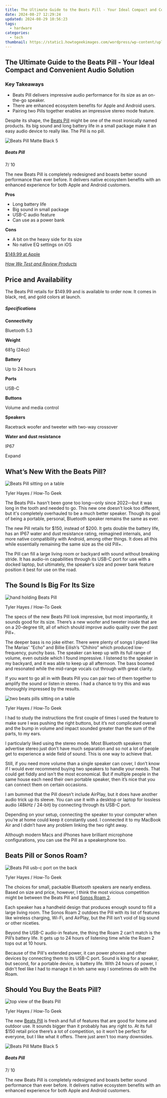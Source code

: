 ```yaml
---
title: The Ultimate Guide to the Beats Pill - Your Ideal Compact and Convenient Audio Solution
date: 2024-08-27 12:29:24
updated: 2024-08-29 10:56:23
tags:
  - hardware
categories:
  - tech
thumbnail: https://static1.howtogeekimages.com/wordpress/wp-content/uploads/wm/2024/06/oldbeats-pill-sitting-on-a-bathroom-counter.jpg
---
```


## The Ultimate Guide to the Beats Pill - Your Ideal Compact and Convenient Audio Solution

### Key Takeaways

* Beats Pill delivers impressive audio performance for its size as an on-the-go speaker.
* There are enhanced ecosystem benefits for Apple and Android users.
* Pairing two Pills together enables an impressive stereo mode feature.

 Despite its shape, the [Beats Pill](https://www.apple.com/shop/product/MW463LL/A/beats-pill-wireless-bluetooth-speaker-champagne-gold) might be one of the most ironically named products. Its big sound and long battery life in a small package make it an easy audio device to really like. The Pill is no pill.

![Beats Pill Matte Black 5](https://static1.howtogeekimages.com/wordpress/wp-content/uploads/sharedimages/2024/06/beats-pill-matte-black-5.jpg) 

#####  Beats Pill

7/ 10 

The new Beats Pill is completely redesigned and boasts better sound performance than ever before. It delivers native ecosystem benefits with an enhanced experience for both Apple and Android customers.

**Pros** 
* Long battery life
* Big sound in small package
* USB-C audio feature
* Can use as a power bank

**Cons** 
* A bit on the heavy side for its size
* No native EQ settings on iOS

[$149.99 at Apple](https://www.apple.com/shop/product/MW463LL/A/beats-pill-wireless-bluetooth-speaker-champagne-gold) 

[_How We Test and Review Products_](https://vp-tips.techidaily.com/swiftly-move-data-fast-and-reliable-methods-to-direct-files-onto-your-computer/)

##  Price and Availability

 The Beats Pill retails for $149.99 and is available to order now. It comes in black, red, and gold colors at launch.

#####  Specifications

**Connectivity** 

 Bluetooth 5.3 

**Weight** 

 681g (24oz) 

**Battery** 

 Up to 24 hours 

**Ports** 

 USB-C 

**Buttons** 

 Volume and media control 

**Speakers** 

 Racetrack woofer and tweeter with two-way crossover 

**Water and dust resistance** 

 IP67 

Expand 

##  What’s New With the Beats Pill?

![Beats Pill sitting on a table](https://static1.howtogeekimages.com/wordpress/wp-content/uploads/wm/2024/06/beats-pill-sitting-on-a-table.jpg) 

Tyler Hayes / How-To Geek

 The Beats Pill+ hasn’t been gone too long—only since 2022—but it was long in the tooth and needed to go. This new one doesn't look too different, but it's completely overhauled to be a much better speaker. Though its goal of being a portable, personal, Bluetooth speaker remains the same as ever.

 The new Pill retails for $150, instead of $200\. It gets double the battery life, has an IP67 water and dust resistance rating, reimagined internals, and more native compatibility with Android, among other things. It does all this while essentially remaining the same size as the old Pill+.

 The Pill can fill a large living room or backyard with sound without breaking stride. It has audio-in capabilities through its USB-C port for use with a docked laptop, but ultimately, the speaker’s size and power bank feature position it best for use on the road.

##  The Sound Is Big For Its Size

![hand holding Beats Pill](https://static1.howtogeekimages.com/wordpress/wp-content/uploads/wm/2024/06/hand-holding-beats-pill.jpg) 

Tyler Hayes / How-To Geek

 The specs of the new Beats Pill look impressive, but most importantly, it sounds good for its size. There’s a new woofer and tweeter inside that are on a 20-degree tilt, all of which should improve audio quality over the past Pill+.

 The deeper bass is no joke either. There were plenty of songs I played like The Marias' “Echo” and Billie Eilish’s “Chihiro” which produced low-frequency, punchy bass. The speaker can keep up with its full range of volume, even outside which I found impressive. I listened to the speaker in my backyard, and it was able to keep up all afternoon. The bass boomed and resonated while the mid-range vocals cut through with great clarity.

 If you want to go all in with Beats Pill you can pair two of them together to amplify the sound or listen in stereo. I had a chance to try this and was thoroughly impressed by the results.

![two beats pills sitting on a table](https://static1.howtogeekimages.com/wordpress/wp-content/uploads/wm/2024/06/two-beats-pills-sitting-on-a-table.jpg) 

Tyler Hayes / How-To Geek

 I had to study the instructions the first couple of times I used the feature to make sure I was pushing the right buttons, but it’s not complicated overall and the bump in volume and impact sounded greater than the sum of the parts, to my ears.

 I particularly liked using the stereo mode. Most Bluetooth speakers that advertise stereo just don’t have much separation and so not a lot of people get to experience a wide field of sound. This is one way to achieve that.

 Still, if you need more volume than a single speaker can cover, I don’t know if I would ever recommend buying two speakers to handle your needs. That could get fiddly and isn't the most economical. But if multiple people in the same house each need their own portable speaker, then it’s nice that you can connect them on certain occasions.

 I am bummed that the Pill doesn’t include AirPlay, but it does have another audio trick up its sleeve. You can use it with a desktop or laptop for lossless audio (48kHz / 24-bit) by connecting through its USB-C port.

 Depending on your setup, connecting the speaker to your computer when you’re at home could keep it constantly used. I connected it to my MacBook Air and I didn’t have any problem linking the two right away.

 Although modern Macs and iPhones have brilliant microphone configurations, you can use the Pill as a speakerphone too.

##  Beats Pill or Sonos Roam?

![Beats Pill usb-c port on the back](https://static1.howtogeekimages.com/wordpress/wp-content/uploads/wm/2024/06/beats-pill-usb-c-port-on-the-back.jpg) 

Tyler Hayes / How-To Geek

 The choices for small, packable Bluetooth speakers are nearly endless. Based on size and price, however, I think the most vicious competition might be between the Beats Pill and [Sonos Roam 2](https://hardware-tips.techidaily.com/inside-look-at-cutting-edge-technology-toms-equipment-hub/).

 Each speaker has a handheld design that produces enough sound to fill a large living room. The Sonos Roam 2 outdoes the Pill with its list of features like wireless charging, Wi-Fi, and AirPlay, but the Pill isn’t void of big sound or other niceties.

 Beyond the USB-C audio-in feature, the thing the Roam 2 can’t match is the Pill’s battery life. It gets up to 24 hours of listening time while the Roam 2 tops out at 10 hours.

 Because of the Pill's extended power, it can power phones and other devices by connecting them to its USB-C port. Sound is king for a speaker, but second, for a portable device, is battery life. With 24 hours of power, I didn't feel like I had to manage it in teh same way I sometimes do with the Roam.

##  Should You Buy the Beats Pill?

![top view of the Beats Pill](https://static1.howtogeekimages.com/wordpress/wp-content/uploads/wm/2024/06/top-view-of-the-beats-pill.jpg) 

Tyler Hayes / How-To Geek

 The new [Beats Pill](https://www.apple.com/shop/product/MW463LL/A/beats-pill-wireless-bluetooth-speaker-champagne-gold) is fresh and full of features that are good for home and outdoor use. It sounds bigger than it probably has any right to. At its full $150 retail price there’s a lot of competition, so it won’t be perfect for everyone, but I like what it offers. There just aren't too many downsides.

![Beats Pill Matte Black 5](https://static1.howtogeekimages.com/wordpress/wp-content/uploads/sharedimages/2024/06/beats-pill-matte-black-5.jpg) 

#####  Beats Pill

7/ 10 

The new Beats Pill is completely redesigned and boasts better sound performance than ever before. It delivers native ecosystem benefits with an enhanced experience for both Apple and Android customers.

<ins class="adsbygoogle"
     style="display:block"
     data-ad-format="autorelaxed"
     data-ad-client="ca-pub-7571918770474297"
     data-ad-slot="1223367746"></ins>



<ins class="adsbygoogle"
     style="display:block"
     data-ad-client="ca-pub-7571918770474297"
     data-ad-slot="8358498916"
     data-ad-format="auto"
     data-full-width-responsive="true"></ins>
